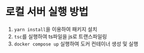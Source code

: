 # 로컬 서버 실행 방법

1. `yarn install`을 이용하여 패키지 설치
2. `tsc`를 실행하여 ts파일을 js로 트랜스파일링
3. `docker compose up` 실행하여 도커 컨테이너 생성 및 실행
